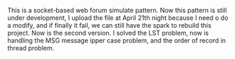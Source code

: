 This is a socket-based web forum simulate pattern. Now this pattern is still under development, I upload the file at April 21th night because I need o do a modify, and if finally it fail, we can still have the spark to rebuild this project.
Now is the second version. I solved the LST problem, now is handling the MSG message ipper case problem, and the order of record in thread problem.
